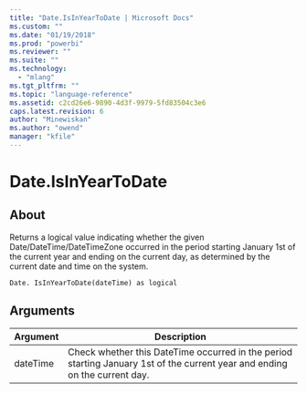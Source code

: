 ```yaml
---
title: "Date.IsInYearToDate | Microsoft Docs"
ms.custom: ""
ms.date: "01/19/2018"
ms.prod: "powerbi"
ms.reviewer: ""
ms.suite: ""
ms.technology: 
  - "mlang"
ms.tgt_pltfrm: ""
ms.topic: "language-reference"
ms.assetid: c2cd26e6-9890-4d3f-9979-5fd83504c3e6
caps.latest.revision: 6
author: "Minewiskan"
ms.author: "owend"
manager: "kfile"
---
```

# Date.IsInYearToDate

  
## About  
Returns a logical value indicating whether the given Date/DateTime/DateTimeZone occurred in the period starting January 1st of the current year and ending on the current day, as determined by the current date and time on the system.  
  
```  
Date. IsInYearToDate(dateTime) as logical  
```  
  
## Arguments  
  
|Argument|Description|  
|------------|---------------|  
|dateTime|Check whether this DateTime occurred in the period starting January 1st of the current year and ending on the current day.|  
  

